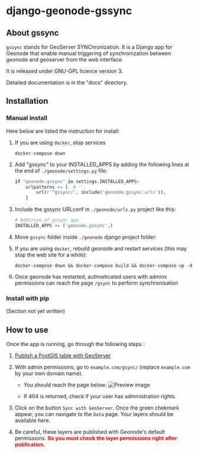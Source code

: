 # django-geonode-gssync
## About gssync
`gssync` stands for GeoServer SYNChronization. It is a Django app for Geonode that enable manual triggering of synchronization between geonode and geoserver from the web interface.

It is released under GNU-GPL licence version 3.

Detailed documentation is in the "docs" directory.

## Installation
### Manual install
Here below are listed the instruction for install:

1. If you are using `docker`, stop services

    ```console
    docker-compose down
    ```

2. Add "gssync" to your INSTALLED_APPS by adding the following lines at the end of `./geonode/settings.py` file:

    ```python
    if "geonode.gssync" in settings.INSTALLED_APPS:
        urlpatterns += [  # '',
            url(r'^gssync/', include('geonode.gssync.urls')),
        ]
    ```

3. Include the gssync URLconf in `./geonode/urls.py` project like this:

    ```python
    # Addition of gssync app
    INSTALLED_APPS += ('geonode.gssync',)
    ```

4. Move `gssync` folder inside `./geonode` django project folder:


5. If you are using `docker`, rebuild geonode and restart services (this may stop the web site for a while):

    ```console
    docker-compose down && docker-compose build && docker-compose up -d
    ```

6. Once geonode has restarted, authneticated users with admins permissions can reach the page `/gsync` to perform synchronisation

### Install with pip

(Section not yet written)

## How to use

Once the app is running, go through the following steps :

1. [Publish a PostGIS table with GeoServer](https://docs.geoserver.org/stable/en/user/gettingstarted/postgis-quickstart/index.html)

2. With admin permissions, go to `example.com/gsync/` (replace `example.com` by your own domain name). 
    
    - You should reach the page below:
    ![Preview image](https://user-images.githubusercontent.com/111574152/193546103-6ca375c7-aff6-48ad-ac2f-1fb9bc70daca.png)

    - If 404 is returned, check if your user has administration rights.

3. Click on the button `Sync with GeoServer`. Once the green chekmark appear, you can navigate to the `Data` page. Your layers should be available here.

4. Be careful, these layers are published with Geonode's default permissions. <span style="color: red;">**So you must check the layer permissions right after publication.**</span>
